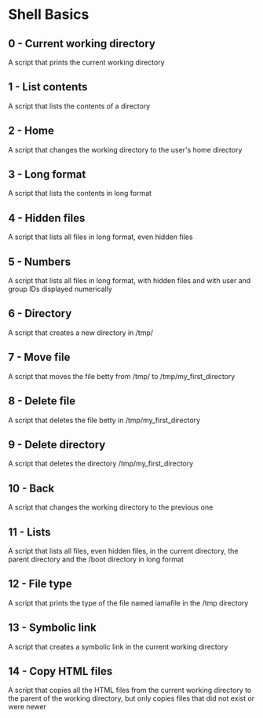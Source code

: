 # Shell Basics
## 0 - Current working directory
A script that prints the current working directory

## 1 - List contents
A script that lists the contents of a directory

## 2 - Home
A script that changes the working directory to the user's home directory

## 3 - Long format
A script that lists the contents in long format

## 4 - Hidden files
A script that lists all files in long format, even hidden files

## 5 - Numbers
A script that lists all files in long format, with hidden files and with user and group IDs displayed numerically

## 6 - Directory
A script that creates a new directory in /tmp/

## 7 - Move file
A script that moves the file betty from /tmp/ to /tmp/my_first_directory

## 8 - Delete file
A script that deletes the file betty in /tmp/my_first_directory

## 9 - Delete directory
A script that deletes the directory /tmp/my_first_directory

## 10 - Back
A script that changes the working directory to the previous one

## 11 - Lists
A script that lists all files, even hidden files, in the current directory, the parent directory and the /boot directory in long format

## 12 - File type
A script that prints the type of the file named iamafile in the /tmp directory

## 13 - Symbolic link
A script that creates a symbolic link in the current working directory

## 14 - Copy HTML files
A script that copies all the HTML files from the current working directory to the parent of the working directory, but only copies files that did not exist or were newer
